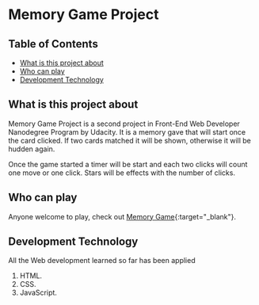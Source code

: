 # Memory Game Project

## Table of Contents

* [What is this project about](#what)
* [Who can play](#who)
* [Development Technology](#dev)

## What is this project about

Memory Game Project is a second project in Front-End Web Developer Nanodegree Program by Udacity. It is a memory gave that will start once the card clicked.
If two cards matched it will be shown, otherwise it will be hudden again.

Once the game started a timer will be start and each two clicks will count one move or one click. Stars will be effects with the number of clicks.

## Who can play

Anyone welcome to play, check out [Memory Game](http://mohammedaziz.tk/){:target="_blank"}.

## Development Technology

All the Web development learned so far has been applied
1. HTML.
2. CSS.
3. JavaScript.
